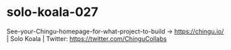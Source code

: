 # solo-koala-027
See-your-Chingu-homepage-for-what-project-to-build -> https://chingu.io/ | Solo Koala | Twitter: https://twitter.com/ChinguCollabs
